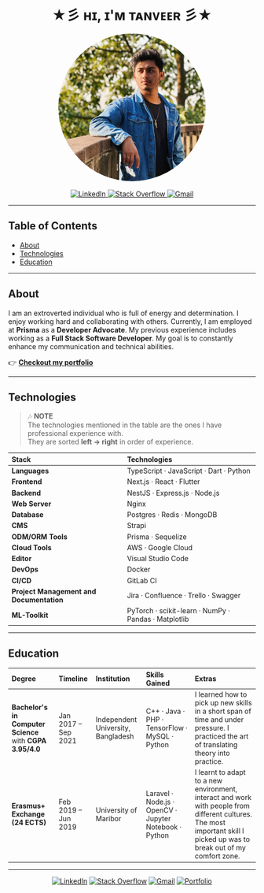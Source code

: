 <!-- Profile Header -->
<h1 align="center">★彡 ʜɪ, ɪ'ᴍ ᴛᴀɴᴠᴇᴇʀ 彡★</h1>


<!-- Profile Image -->
<p align="center">
  <img src="https://github.com/tanveera2001/tanveera2001/blob/main/public/tanveer.JPG" alt="Tanveer's Profile Picture" width="300" style="border-radius:50%;"/>
</p>

<!-- Social Badges -->
<p align="center">
  <a href="https://www.linkedin.com/in/md-tanveer-ahmed-23b06023b/" target="_new">
    <img src="https://img.shields.io/badge/LinkedIn-0077B5?style=for-the-badge&logo=linkedin&logoColor=white" alt="LinkedIn"/>
  </a>
  <a href="https://stackoverflow.com/users/YOUR-SO-ID" target="_blank">
    <img src="https://img.shields.io/badge/Stackoverflow-F58025?style=for-the-badge&logo=stackoverflow&logoColor=white" alt="Stack Overflow"/>
  </a>
  <a href="mailto:tanveera2001@gmail.com" target="_blank">
    <img src="https://img.shields.io/badge/Gmail-D14836?style=for-the-badge&logo=gmail&logoColor=white" alt="Gmail"/>
  </a>
</p>

---

## Table of Contents
- [About](#about)
- [Technologies](#technologies)
- [Education](#education)

---

## About
I am an extroverted individual who is full of energy and determination. I enjoy working hard and collaborating with others. Currently, I am employed at **Prisma** as a **Developer Advocate**. My previous experience includes working as a **Full Stack Software Developer**. My goal is to constantly enhance my communication and technical abilities.

👉 **[Checkout my portfolio](https://your-portfolio-url.com)**

---

## Technologies

> 🎶 **NOTE**  
> The technologies mentioned in the table are the ones I have professional experience with.  
> They are sorted **left → right** in order of experience.

| Stack | Technologies |
| :-- | :-- |
| **Languages** | TypeScript · JavaScript · Dart · Python |
| **Frontend** | Next.js · React · Flutter |
| **Backend** | NestJS · Express.js · Node.js |
| **Web Server** | Nginx |
| **Database** | Postgres · Redis · MongoDB |
| **CMS** | Strapi |
| **ODM/ORM Tools** | Prisma · Sequelize |
| **Cloud Tools** | AWS · Google Cloud |
| **Editor** | Visual Studio Code |
| **DevOps** | Docker |
| **CI/CD** | GitLab CI |
| **Project Management and Documentation** | Jira · Confluence · Trello · Swagger |
| **ML-Toolkit** | PyTorch · scikit-learn · NumPy · Pandas · Matplotlib |

---

## Education

| Degree | Timeline | Institution | Skills Gained | Extras |
| :-- | :-- | :-- | :-- | :-- |
| **Bachelor's in Computer Science** with **CGPA 3.95/4.0** | Jan 2017 – Sep 2021 | Independent University, Bangladesh | C++ · Java · PHP · TensorFlow · MySQL · Python | I learned how to pick up new skills in a short span of time and under pressure. I practiced the art of translating theory into practice. |
| **Erasmus+ Exchange (24 ECTS)** | Feb 2019 – Jun 2019 | University of Maribor | Laravel · Node.js · OpenCV · Jupyter Notebook · Python | I learnt to adapt to a new environment, interact and work with people from different cultures. The most important skill I picked up was to break out of my comfort zone. |

---

<!-- Quick Badges (optional). Replace links as needed. -->
<p align="center">
  <a href="https://www.linkedin.com/in/YOUR-LINKEDIN"><img alt="LinkedIn" src="https://img.shields.io/badge/LinkedIn-Profile-blue?logo=linkedin"></a>
  <a href="https://stackoverflow.com/users/YOUR-SO-ID"><img alt="Stack Overflow" src="https://img.shields.io/badge/Stack%20Overflow-Profile-F58025?logo=stackoverflow&logoColor=white"></a>
  <a href="mailto:your.name@gmail.com"><img alt="Gmail" src="https://img.shields.io/badge/Email-Contact-red?logo=gmail&logoColor=white"></a>
  <a href="https://your-portfolio-url.com"><img alt="Portfolio" src="https://img.shields.io/badge/Portfolio-Visit-0A66C2"></a>
</p>
